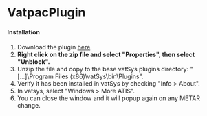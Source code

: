 # VatpacPlugin

#### Installation

1. Download the plugin [here](https://github.com/badvectors/VatpacPlugin/releases).
2. **Right click on the zip file and select "Properties", then select "Unblock".**
3. Unzip the file and copy to the base vatSys plugins directory: "[...]\Program Files (x86)\vatSys\bin\Plugins".
4. Verify it has been installed in vatSys by checking "Info > About".
5. In vatsys, select "Windows > More ATIS".
6. You can close the window and it will popup again on any METAR change.

